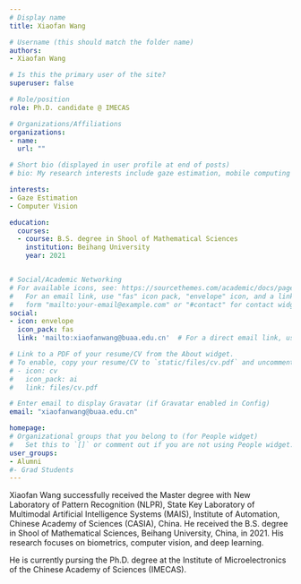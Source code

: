 ```yaml
---
# Display name
title: Xiaofan Wang

# Username (this should match the folder name)
authors:
- Xiaofan Wang

# Is this the primary user of the site?
superuser: false

# Role/position
role: Ph.D. candidate @ IMECAS

# Organizations/Affiliations
organizations:
- name: 
  url: ""

# Short bio (displayed in user profile at end of posts)
# bio: My research interests include gaze estimation, mobile computing and programmable matter.

interests:
- Gaze Estimation
- Computer Vision

education:
  courses:
  - course: B.S. degree in Shool of Mathematical Sciences
    institution: Beihang University
    year: 2021


# Social/Academic Networking
# For available icons, see: https://sourcethemes.com/academic/docs/page-builder/#icons
#   For an email link, use "fas" icon pack, "envelope" icon, and a link in the
#   form "mailto:your-email@example.com" or "#contact" for contact widget.
social:
- icon: envelope
  icon_pack: fas
  link: 'mailto:xiaofanwang@buaa.edu.cn'  # For a direct email link, use "mailto:test@example.org".

# Link to a PDF of your resume/CV from the About widget.
# To enable, copy your resume/CV to `static/files/cv.pdf` and uncomment the lines below.
# - icon: cv
#   icon_pack: ai
#   link: files/cv.pdf

# Enter email to display Gravatar (if Gravatar enabled in Config)
email: "xiaofanwang@buaa.edu.cn"

homepage:
# Organizational groups that you belong to (for People widget)
#   Set this to `[]` or comment out if you are not using People widget.
user_groups:
- Alumni
#- Grad Students
---
```

Xiaofan Wang successfully received the Master degree with New Laboratory of Pattern Recognition (NLPR), State Key Laboratory of Multimodal Artificial Intelligence Systems (MAIS), Institute of Automation, Chinese Academy of Sciences (CASIA), China. He received the B.S. degree in Shool of Mathematical Sciences, Beihang University, China, in 2021. His research focuses on biometrics, computer vision, and deep learning.

He is currently pursing the Ph.D. degree at the Institute of Microelectronics of the Chinese Academy of Sciences (IMECAS).